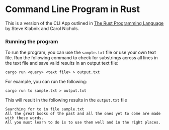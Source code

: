 # Command Line Program in Rust

This is a version of the CLI App outlined in [The Rust Programming Language](https://doc.rust-lang.org/stable/book/title-page.html) by Steve Klabnik and Carol Nichols. 

### Running the program

To run the program, you can use the `sample.txt` file or use your own text file. Run the following command to check for substrings across all lines in the text file and save valid results in an output text file:

```
cargo run <query> <text file> > output.txt
```

For example, you can run the following:

```
cargo run to sample.txt > output.txt
```

This will result in the following results in the `output.txt` file

```
Searching for to in file sample.txt
All the great books of the past and all the ones yet to come are made with these words. 
All you must learn to do is to use them well and in the right places.
```